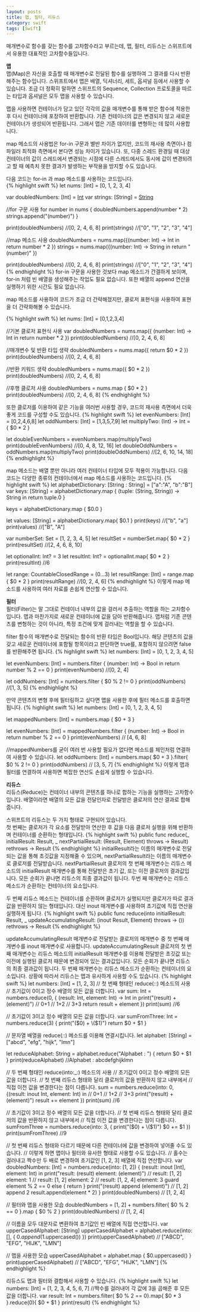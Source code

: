 ```yaml
---
layout: posts
title: 맵, 필터, 리듀스
category: swift
tags: [Swift]
---
```

매개변수로 함수를 갖는 함수를 고차함수라고 부르는데, 맵, 필터, 리듀스는 
스위프트에서 유용한 대표적인 고차함수들입니다.  

**맵**  
맵(Map)은 자신을 호출할 때 매개변수로 전달된 함수를 실행하여 그 결과를 다시 반환해주는 함수입니다. 
스위프트에서 맵은 배열, 딕셔너리, 세트, 옵셔널 등에서 사용할 수 있습니다. 조금 더 정확히 말하면 
스위프트의 Sequence, Collection 프로토콜을 따르는 타입과 옵셔널은 모두 맵을 사용할 수 있습니다. 

맵을 사용하면 컨테이너가 담고 있던 각각의 값을 매개변수를 통해 받은 함수에 적용한 후 다시 
컨테이너에 포장하여 반환합니다. 기존 컨테이너의 값은 변경되지 않고 새로운 컨테이너가 생성되어 반환됩니다. 
그래서 맵은 기존 데이터를 변형하는 데 많이 사용합니다.  

map 메소드의 사용법은 for-in 구문과 별반 차이가 없지만, 코드의 재사용 측면이나 컴파일러 최적화 측면에서 본다면 
성능 차이가 있습니다. 또, 다중 스레드 환경일 때 대상 컨테이너의 값이 스레드에서 변경되는 시점에 다른 스레드에서도 
동시에 값이 변경되려고 할 때 예측치 못한 결과가 발생하는 부작용을 방지할 수도 있습니다. 

다음 코드는 for-in 과 map 메소드를 사용하는 코드입니다.  
{% highlight swift %}
let nums: [Int] = [0, 1, 2, 3, 4]

var doubledNumbers: [Int] = [Int]()
var strings: [String] = [String]()

//for 구문 사용
for number in nums {
    doubledNumbers.append(number * 2)
    strings.append("\(number)")
}

print(doubledNumbers) //[0, 2, 4, 6, 8]
print(strings) //["0", "1", "2", "3", "4"]

//map 메소드 사용
doubledNumbers = nums.map({(number: Int) -> Int in
    return number * 2
})
strings = nums.map({(number: Int) -> String in
    return "\(number)"
})

print(doubledNumbers) //[0, 2, 4, 6, 8]
print(strings) //["0", "1", "2", "3", "4"]
{% endhighlight %}
for-in 구문을 사용한 것보다 map 메소드가 간결하게 보이며, for-in 처럼 빈 배열을 생성해주는 작업도 필요 없습니다. 
또한 배열의 append 연산을 실행하기 위한 시간도 필요 없습니다.  

map 메소드를 사용하여 코드가 조금 더 간략해졌지만, 클로저 표현식을 사용하여 표현을 더 간략화해볼 수 있습니다.

{% highlight swift %}
let nums: [Int] = [0,1,2,3,4]

//기본 클로저 표현식 사용
var doubledNumbers = nums.map({ (number: Int) -> Int in
    return number * 2
})
print(doubledNumbers) //[0, 2, 4, 6, 8]

//매개변수 및 반환 타입 생략
doubledNumbers = nums.map({ return $0 * 2 })
print(doubledNumbers) //[0, 2, 4, 6, 8]

//반환 키워드 생략
doubledNumbers = nums.map({ $0 * 2 })
print(doubledNumbers) //[0, 2, 4, 6, 8]

//후행 클로저 사용
doubledNumbers = nums.map { $0 * 2 }
print(doubledNumbers) //[0, 2, 4, 6, 8]
{% endhighlight %}

또한 클로저를 이용하여 같은 기능을 여러번 사용할 경우, 코드의 재사용 측면에서 더욱 좋게 코드를 구성할 수도 있습니다.
{% highlight swift %}
let evenNumbers: [Int] = [0,2,4,6,8]
let oddNumbers: [Int] = [1,3,5,7,9]
let multiplyTwo: (Int) -> Int = { $0 * 2 }

let doubleEvenNumbers = evenNumbers.map(multiplyTwo)
print(doubleEvenNumbers) //[0, 4, 8, 12, 16]
let doubleOddNumbers = oddNumbers.map(multiplyTwo)
print(doubleOddNumbers) //[2, 6, 10, 14, 18]
{% endhighlight %}

map 메소드는 배열 뿐만 아니라 여러 컨테이너 타입에 모두 적용이 가능합니다. 
다음 코드는 다양한 종류의 컨테이너에서 map 메소드를 사용하는 코드입니다.
{% highlight swift %}
let alphabetDictionary: [String : String] = ["a":"A", "b":"B"]
var keys: [String] = alphabetDictionary.map { (tuple: (String, String)) -> String in
    return tuple.0
}

keys = alphabetDictionary.map { $0.0 }

let values: [String] = alphabetDictionary.map{ $0.1 }
print(keys) //["b", "a"]
print(values) //["B", "A"]

var numberSet: Set<Int> = [1, 2, 3, 4, 5]
let resultSet = numberSet.map{ $0 * 2 }
print(resultSet) //[2, 4, 6, 8, 10]

let optionalInt: Int? = 3
let resultInt: Int? = optionalInt.map{ $0 * 2 }
print(resultInt) //6

let range: CountableClosedRange = (0...3)
let resultRange: [Int] = range.map { $0 * 2 }
print(resultRange) //[0, 2, 4, 6]
{% endhighlight %}
이렇게 map 메소드를 사용하여 여러 자료를 손쉽게 연산할 수 있습니다.  

**필터**  
필터(Filter)는 말 그대로 컨테이너 내부의 값을 걸러서 추출하는 역할을 하는 고차함수입니다. 맵과 
마찬가지로 새로운 컨테이너에 값을 담아 반환해줍니다. 맵처럼 기존 콘텐츠를 변형하는 것이 아니라, 특정 조건에 맞게 걸러내는 역할을 할 수 
있습니다.  

filter 함수의 매개변수로 전달되는 함수의 반환 타입은 Bool입니다. 해당 콘텐츠의 값을 갖고 
새로운 컨테이너에 포함될 항목이라고 판단하면 true를, 포함하지 않으려면 false를 반환해주면 됩니다.
{% highlight swift %}
let numbers: [Int] = [0, 1, 2, 3, 4, 5]

let evenNumbers: [Int] = numbers.filter { (number: Int) -> Bool in
    return number % 2 == 0
}
print(evenNumbers) //[0, 2, 4]

let oddNumbers: [Int] = numbers.filter { $0 % 2 != 0 }
print(oddNumbers) //[1, 3, 5]
{% endhighlight %}

만약 콘텐츠의 변형 후에 필터링하고 싶다면 맵을 사용한 후에 필터 메소드를 호출하면 됩니다.
{% highlight swift %}
let numbers: [Int] = [0, 1, 2, 3, 4, 5]

let mappedNumbers: [Int] = numbers.map { $0 + 3 }

let evenNumbers: [Int] = mappedNumbers.filter { (number: Int) -> Bool in
    return number % 2 == 0
}
print(evenNumbers) // [4, 6, 8]

//mappedNumbers를 굳이 여러 번 사용할 필요가 없다면 메소드를 체인처럼 연결하여 사용할 수 있습니다.
let oddNumbers: [Int] = numbers.map{ $0 + 3 }.filter{ $0 % 2 != 0 }
print(oddNumbers) // [3, 5, 7]
{% endhighlight %}
이렇게 맵과 필터를 연결하여 사용하면 복잡한 연산도 손쉽게 실행할 수 있습니다.  

**리듀스**  
리듀스(Reduce)는 컨테이너 내부의 콘텐츠를 하나로 합하는 기능을 실행하는 고차함수입니다. 
배열이라면 배열의 모든 값을 전달인자로 전달받은 클로저의 연산 결과로 합해줍니다.  

스위프트의 리듀스는 두 가지 형태로 구현되어 있습니다.  
첫 번째는 클로저가 각 요소를 전달받아 연산한 후 값을 다음 클로저 실행을 위해 반환하며 컨테이너를 순환하는 형태입니다. 
{% highlight swift %}
public func reduce<Result>(_ initialResult: Result,
    _ nextPartialResult: (Result, Element) throws -> Result) rethrows -> Result
{% endhighlight %}
initialResult라는 이름의 매개변수로 전달되는 값을 통해 초깃값을 지정해줄 수 있으며, nextPartialResult라는 이름의 매개변수로 
클로저를 전달받습니다. nextPartialResult 클로저의 첫 번째 매개변수는 리듀스 메소드의 initialResult 매개변수를 통해 전달받은 
초기 값, 또는 이전 클로저의 결과값입니다. 모든 순회가 끝나면 리듀스의 최종 결과값이 됩니다. 두번 째 매개변수는 리듀스 메소드가 순환하는 
컨테이너의 요소입니다.  

두 번째 리듀스 메소드는 컨테이너를 순환하며 클로저가 실행되지만 클로저가 따로 결과값을 반환하지 않는 형태입니다. 
대신 inout 매개변수를 사용하여 초기값에 직접 연산을 실행하게 됩니다. 
{% highlight swift %}
public func reduce<Result>(into initialResult: Result, 
    _ updateAccumulatingResult: (inout Result, Element) throws -> ()) rethrows ->
    Result
{% endhighlight %}

updateAccumulatingResult 매개변수로 전달받는 클로저의 매개변수 중 첫 번째 매개변수를 inout 매개변수로 사용합니다. 
updateAccumulatingResult 클로저의 첫 번째 매개변수는 리듀스 메소드의 initialResult 매개변수를 이용해 전달받은 초깃값 또는 이전에 
실행된 클로저 때문에 변경되어 있는 결과값입니다. 모든 순회가 끝나면 리듀스의 최종 결과값이 됩니다. 두 번째 매개변수는 리듀스 메소드가 순환하는 
컨테이너의 요소입니다. 상황에 따라서 리듀스는 맵과 유사하게 사용할 수도 있습니다.
{% highlight swift %}
let numbers: [Int] = [1, 2, 3]
// 첫 번째 형태인 reduce(_:_:) 메소드의 사용
// 초기값이 0이고 정수 배열의 모든 값을 더합니다.
var sum: Int = numbers.reduce(0, { (result: Int, element: Int) -> Int in
    print("\(result) + \(element)")
    // 0+1
    // 1+2
    // 3+3
    return result + element
})
print(sum) //6

// 초기값이 3이고 정수 배열의 모든 값을 더합니다.
var sumFromThree: Int = numbers.reduce(3) {
    print("\($0) + \($1)")
    return $0 + $1
}

// 문자열 배열을 reduce(_:_:) 메소드를 이용해 연결시킵니다.
let alphabet: [String] = ["abcd", "efg", "hijk", "lmn"]

let reduceAlphabet: String = alphabet.reduce("Alphabet : ") {
    return $0 + $1
}
print(reduceAlphabet) //Alphabet : abcdefghijklmn

// 두 번째 형태인 reduce(into:_:) 메소드의 사용
// 초기값이 0이고 정수 배열의 모든 값을 더합니다.
// 첫 번째 리듀스 형태와 달리 클로저의 값을 반환하지 않고 내부에서
// 직접 이전 값을 변경한다는 점이 다릅니다.
sum = numbers.reduce(into: 0, {(result: inout Int, element: Int) in
    // 0+1
    // 1+2
    // 3+3
    print("\(result) + \(element)")
    result += element
})
print(sum) //6

// 초기값이 3이고 정수 배열의 모든 값을 더합니다.
// 첫 번째 리듀스 형태와 달리 클로저의 값을 반환하지 않고 내부에서
// 직접 이전 값을 변경한다는 점이 다릅니다.
sumFromThree = numbers.reduce(into: 3, {
    print("\($0) + \($1)")
    $0 += $1
})
print(sumFromThree) //9

// 첫 번째 리듀스 형태와 다르기 때문에 다른 컨테이너에 값을 변경하여 넣어줄 수도 있습니다.
// 이렇게 하면 맵이나 필터와 유사한 형태로 사용할 수도 있습니다.
// 홀수는 걸러내고 짝수만 두 배로 변경하여 초기값인 [1, 2, 3] 배열에 직접 연산합니다.
var doubledNumbers: [Int] = numbers.reduce(into: [1, 2]) { (result: inout
    [Int], element: Int) in
    print("result: \(result) element: \(element)")
    // result: [1, 2] element: 1
    // result: [1, 2] element: 2
    // result: [1, 2, 4] element: 3
    guard element % 2 == 0 else {
        return
    }
    print("\(result) append \(element)")
    // [1, 2] append 2
    result.append(element * 2)
}
print(doubledNumbers) // [1, 2, 4]

// 필터와 맵을 사용한 모습
doubledNumbers = [1, 2] + numbers.filter{ $0 % 2 == 0 }.map { $0 % 2 }
print(doubledNumbers) // [1, 2, 4]

// 이름을 모두 대문자로 변환하여 초기값인 빈 배열에 직접 연산합니다.
var upperCasedAlphabet: [String]
upperCasedAlphabet = alphabet.reduce(into: [], {
    $0.append($1.uppercased())
})
print(upperCasedAlphabet) // ["ABCD", "EFG", "HIJK", "LMN"]

// 맵을 사용한 모습
upperCasedAlphabet = alphabet.map { $0.uppercased() }
print(upperCasedAlphabet) // ["ABCD", "EFG", "HIJK", "LMN"]
{% endhighlight %}

리듀스도 맵과 필터와 결합해서 사용할 수 있습니다.
{% highlight swift %}
let numbers: [Int] = [1, 2, 3, 4, 5, 6, 7]
//짝수를 걸러내어 각 값에 3을 곱해준 후 모든 값을 더합니다.
var result: Int = numbers.filter{ $0 % 2 == 0}.map{ $0 * 3 }.reduce(0){ $0 + $1 }
print(result)
{% endhighlight %}

